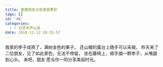 ```yaml
---
title: 盛邀朋友分享美丽果实
tags: []
id: '46'
categories:
  - - 云言水声山话
date: 2010-12-12 19:55:57
---
```


我家的李子成熟了，满树金色的果子。 还山楼的露台上随手可以采摘， 昨天来了二位朋友，见了如此景色，无法不停留。 坐在藤椅上，顺手摘一颗李子，从嘴甜到心头。 来吧，朋友 愿与你一同分享美丽时光。